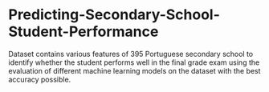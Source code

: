 # Predicting-Secondary-School-Student-Performance
Dataset contains various features of 395 Portuguese secondary school to identify whether the student performs well in the final grade exam using the evaluation of different machine learning models on the dataset with the best accuracy possible.
